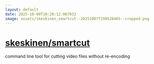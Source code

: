 ```yaml
---
layout: default
date: 2025-10-08T10:28:12.067932
image: assets/skeskinen_smartcut--20251007T190520465--cropped.png
---
```


# [skeskinen/smartcut](https://github.com/skeskinen/smartcut)

command line tool for cutting video files without re-encoding
